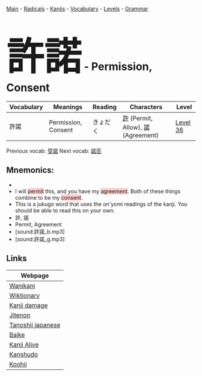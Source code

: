 <style> bigfont {font-size: 100px}</style>
[Main](../README.md) -
[Radicals](../radicals.md) -
[Kanjis](../kanjis.md) -
[Vocabulary](../vocabulary.md) -
[Levels](../levels.md) -
[Grammar](../grammar.md)
# <bigfont> 許諾</bigfont> - Permission, Consent 

| Vocabulary | Meanings | Reading | Characters | Level |
| --- | --- | --- | --- | --- |
| 許諾 | Permission, Consent | きょだく |  [許](../kanjis/許.md) (Permit, Allow), [諾](../kanjis/諾.md) (Agreement) | [Level 36](../levels/wk_level36.md) |

Previous vocab: [受諾](受諾.md) Next vocab: [諾否](諾否.md) 

## Mnemonics:

* 
* I will <span style="background-color:#ffcccb"> permit</span> this, and you have my <span style="background-color:#ffcccb"> agreement</span>. Both of these things combine to be my <span style="background-color:#ffcccb"> consent</span>.
* This is a jukugo word that uses the on'yomi readings of the kanji. You should be able to read this on your own.
* 許, 諾
* Permit, Agreement
* [sound:許諾_b.mp3]
* [sound:許諾_g.mp3]


## Links 

| Webpage |
| --- |
| [Wanikani          ](https://www.wanikani.com/kanji/許諾) |
| [Wiktionary        ](https://en.wiktionary.org/wiki/許諾) |
| [Kanji damage      ](http://www.kanjidamage.com/kanji/search?utf8=✓&q=許諾) |
| [Jitenon           ](https://jitenon.com/kanji/許諾) |
| [Tanoshii japanese ](https://www.tanoshiijapanese.com/dictionary/kanji.cfm?k=許諾) |
| [Baike             ](https://baike.baidu.com/item/許諾) |
| [Kanji Alive       ](https://app.kanjialive.com/許諾) |
| [Kanshudo          ](https://www.kanshudo.com/searchmn?q=許諾) |
| [Koohii            ](https://kanji.koohii.com/study/kanji/許諾) |

